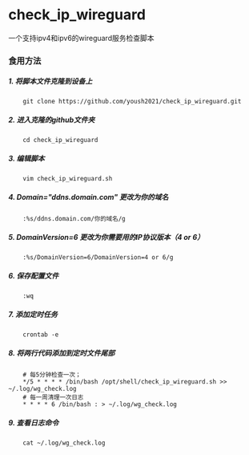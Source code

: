 # check_ip_wireguard
一个支持ipv4和ipv6的wireguard服务检查脚本

### 食用方法

##### 1. 将脚本文件克隆到设备上
```
    git clone https://github.com/yoush2021/check_ip_wireguard.git
```

##### 2. 进入克隆的github文件夹
```
    cd check_ip_wireguard
```

##### 3. 编辑脚本
```   
    vim check_ip_wireguard.sh
```
   
##### 4. Domain="ddns.domain.com" 更改为你的域名
```
    :%s/ddns.domain.com/你的域名/g
```

##### 5. DomainVersion=6  更改为你需要用的IP协议版本（4 or 6）

```
    :%s/DomainVersion=6/DomainVersion=4 or 6/g
```


##### 6. 保存配置文件
```
    :wq
```

##### 7. 添加定时任务
```
    crontab -e
```
   
##### 8. 将两行代码添加到定时文件尾部
``` 
    # 每5分钟检查一次；
    */5 * * * * /bin/bash /opt/shell/check_ip_wireguard.sh >> ~/.log/wg_check.log 
    # 每一周清理一次日志
    * * * * 6 /bin/bash : > ~/.log/wg_check.log
```
   
##### 9. 查看日志命令
```
    cat ~/.log/wg_check.log
```


